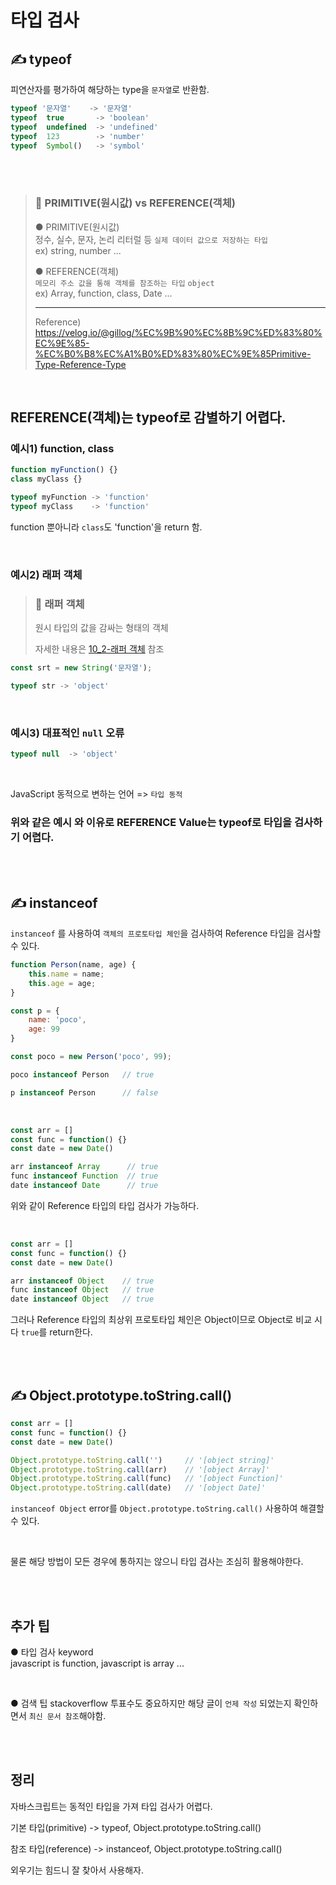 # 타입 검사

## ✍️ typeof
피연산자를 평가하여 해당하는 type을 ```문자열```로 반환함.

```javascript
typeof '문자열'    -> '문자열'
typeof  true       -> 'boolean'
typeof  undefined  -> 'undefined'
typeof  123        -> 'number'
typeof  Symbol()   -> 'symbol'
```

<br/><br>



> ### 🤚 PRIMITIVE(원시값) vs REFERENCE(객체)
> ● PRIMITIVE(원시값)<br>
> 정수, 실수, 문자, 논리 리터럴 등 ```실제 데이터 값으로 저장하는 타입```<br>
>ex) string, number ...
>
> ● REFERENCE(객체)<br>
> ```메모리 주소 값을 통해 객체를 참조하는 타입```
>```object``` <br>
> ex) Array, function, class, Date ...
>
> -----
>Reference)<br/>
https://velog.io/@gillog/%EC%9B%90%EC%8B%9C%ED%83%80%EC%9E%85-%EC%B0%B8%EC%A1%B0%ED%83%80%EC%9E%85Primitive-Type-Reference-Type


<br/>


##  REFERENCE(객체)는 typeof로 감별하기 어렵다.


### 예시1) function, class

```javascript
function myFunction() {}
class myClass {}

typeof myFunction -> 'function'
typeof myClass    -> 'function'
```

function 뿐아니라 ```class```도 'function'을 return 함.

<br/>

### 예시2) 래퍼 객체
> ### 🤚 래퍼 객체
> 원시 타입의 값을 감싸는 형태의 객체
> 
> 자세한 내용은 [10_2-래퍼 객체](./10_2-래퍼객체.md) 참조


```javascript
const srt = new String('문자열');

typeof str -> 'object'
```

<br/>

### 예시3) 대표적인 ```null``` 오류

```javascript
typeof null  -> 'object'
```

<br/>

JavaScript 동적으로 변하는 언어 => ```타입 동적```


### 위와 같은 예시 와 이유로  REFERENCE Value는 typeof로 타입을 검사하기 어렵다.


<br/><br/>

##  ✍️ instanceof
```instanceof``` 를 사용하여  ```객체의 프로토타입 체인```을 검사하여 Reference 타입을 검사할 수 있다.

```javascript
function Person(name, age) {
    this.name = name;
    this.age = age;
}

const p = {
    name: 'poco',
    age: 99
}

const poco = new Person('poco', 99);

poco instanceof Person   // true

p instanceof Person      // false
```


<br/>

```javascript
const arr = []
const func = function() {}
const date = new Date()

arr instanceof Array      // true
func instanceof Function  // true
date instanceof Date      // true
```

위와 같이 Reference 타입의 타입 검사가 가능하다.




<br/>

```javascript
const arr = []
const func = function() {}
const date = new Date()

arr instanceof Object    // true
func instanceof Object   // true
date instanceof Object   // true
```

그러나 Reference 타입의 최상위 프로토타입 체인은 Object이므로 Object로 비교 시 다 ```true```를 return한다.


<br/><br/>


## ✍️ Object.prototype.toString.call()


```javascript
const arr = []
const func = function() {}
const date = new Date()

Object.prototype.toString.call('')     // '[object string]'
Object.prototype.toString.call(arr)    // '[object Array]'
Object.prototype.toString.call(func)   // '[object Function]'
Object.prototype.toString.call(date)   // '[object Date]'
```

```instanceof Object``` error를 ```Object.prototype.toString.call()``` 사용하여 해결할 수 있다.

<br/>

물론 해당 방법이 모든 경우에 통하지는 않으니 타입 검사는 조심히 활용해야한다.

<br/><br/>

## 추가 팁

● 타입 검사 keyword<br/>
javascript is function, javascript is array ...

<br/>

● 검색 팁
stackoverflow 투표수도 중요하지만  해당 글이 ```언제 작성``` 되었는지 확인하면서 ```최신 문서 참조```해야함.



<br/><br/> 

## 정리

자바스크립트는 동적인 타입을 가져 타입 검사가 어렵다. 


기본 타입(primitive) -> typeof, Object.prototype.toString.call()

참조 타입(reference) -> instanceof, Object.prototype.toString.call()


외우기는 힘드니 잘 찾아서 사용해자.


